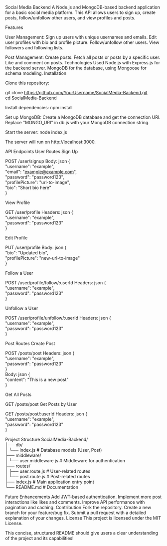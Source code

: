 Social Media Backend
A Node.js and MongoDB-based backend application for a basic social media platform. This API allows users to sign up, create posts, follow/unfollow other users, and view profiles and posts.

Features

User Management:
Sign up users with unique usernames and emails.
Edit user profiles with bio and profile picture.
Follow/unfollow other users.
View followers and following lists.

Post Management:
Create posts.
Fetch all posts or posts by a specific user.
Like and comment on posts.
Technologies Used
Node.js with Express.js for the backend server.
MongoDB for the database, using Mongoose for schema modeling.
Installation

Clone this repository:

git clone https://github.com/YourUsername/SocialMedia-Backend.git  
cd SocialMedia-Backend  

Install dependencies:
npm install  

Set up MongoDB:
Create a MongoDB database and get the connection URI.
Replace "MONGO_URI" in db.js with your MongoDB connection string.

Start the server:
node index.js  

The server will run on http://localhost:3000.

API Endpoints
User Routes
Sign Up

POST /user/signup
Body:
json
{  
  "username": "example",  
  "email": "example@example.com",  
  "password": "password123",  
  "profilePicture": "url-to-image",  
  "bio": "Short bio here"  
}

View Profile

GET /user/profile
Headers:
json
{  
  "username": "example",  
  "password": "password123"  
}  

Edit Profile

PUT /user/profile
Body:
json
{  
  "bio": "Updated bio",  
  "profilePicture": "new-url-to-image"  
}  

Follow a User

POST /user/profile/follow/:userId
Headers:
json
{  
  "username": "example",  
  "password": "password123"  
}  

Unfollow a User

POST /user/profile/unfollow/:userId
Headers:
json
{  
  "username": "example",  
  "password": "password123"  
}  

Post Routes
Create Post

POST /posts/post
Headers:
json
{  
  "username": "example",  
  "password": "password123"  
}  
Body:
json
{  
  "content": "This is a new post"  
}  

Get All Posts

GET /posts/post
Get Posts by User

GET /posts/post/:userId
Headers:
json
{  
  "username": "example",  
  "password": "password123"  
}  

Project Structure
SocialMedia-Backend/  
├── db/  
│   └── index.js  # Database models (User, Post)  
├── middleware/  
│   └── user.middleware.js  # Middleware for authentication  
├── routes/  
│   ├── user.route.js  # User-related routes  
│   └── post.route.js  # Post-related routes  
├── index.js  # Main application entry point  
└── README.md  # Documentation  

Future Enhancements
Add JWT-based authentication.
Implement more post interactions like likes and comments.
Improve API performance with pagination and caching.
Contribution
Fork the repository.
Create a new branch for your feature/bug fix.
Submit a pull request with a detailed explanation of your changes.
License
This project is licensed under the MIT License.

This concise, structured README should give users a clear understanding of the project and its capabilities!